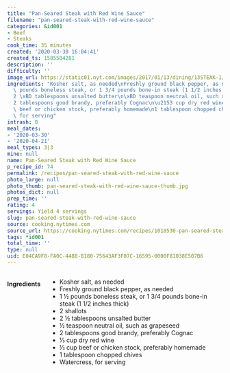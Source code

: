 ```yaml
---
title: "Pan-Seared Steak with Red Wine Sauce"
filename: "pan-seared-steak-with-red-wine-sauce"
categories: &id001
- Beef
- Steaks
cook_time: 35 minutes
created: '2020-03-30 16:04:41'
created_ts: 1585584281
description: ''
difficulty: ''
image_url: https://static01.nyt.com/images/2017/01/13/dining/13STEAK-1/13STEAK-1-articleLarge.jpg
ingredients: "Kosher salt, as needed\nFreshly ground black pepper, as needed\n1 \xBD\
  \ pounds boneless steak, or 1 3/4 pounds bone-in steak (1 1/2 inches thick)\n2 shallots\n\
  2 \xBD tablespoons unsalted butter\n\xBD teaspoon neutral oil, such as grapeseed\n\
  2 tablespoons good brandy, preferably Cognac\n\u2153 cup dry red wine\n\u2153 cup\
  \ beef or chicken stock, preferably homemade\n1 tablespoon chopped chives\nWatercress,\
  \ for serving"
intrash: 0
meal_dates:
- '2020-03-30'
- '2020-04-21'
meal_types: 3|3
mine: null
name: Pan-Seared Steak with Red Wine Sauce
p_recipe_id: 74
permalink: /recipes/pan-seared-steak-with-red-wine-sauce
photo_large: null
photo_thumb: pan-seared-steak-with-red-wine-sauce-thumb.jpg
photos_dict: null
prep_time: ''
rating: 4
servings: Yield 4 servings
slug: pan-seared-steak-with-red-wine-sauce
source: cooking.nytimes.com
source_url: https://cooking.nytimes.com/recipes/1018530-pan-seared-steak-with-red-wine-sauce?action=click&module=Global%20Search%20Recipe%20Card&pgType=search&rank=8
tags: *id001
total_time: ''
type: null
uid: E04CA9F8-FA0C-4488-8180-75643AF3F07C-16595-0000F81038E507B6
---
```

<div class="large-8 medium-7 columns" id="writeup">	</div><!-- #writeup -->
</div><!-- #row-one -->
<div class="row" id="row-two">	<div class="medium-4 small-5 columns" id="ingredients"><h4>Ingredients</h4><div class="box box-ingredients content"><ul>
<li>Kosher salt, as needed</li>
<li>Freshly ground black pepper, as needed</li>
<li>1 ½ pounds boneless steak, or 1 3/4 pounds bone-in steak (1 1/2 inches thick)</li>
<li>2 shallots</li>
<li>2 ½ tablespoons unsalted butter</li>
<li>½ teaspoon neutral oil, such as grapeseed</li>
<li>2 tablespoons good brandy, preferably Cognac</li>
<li>⅓ cup dry red wine</li>
<li>⅓ cup beef or chicken stock, preferably homemade</li>
<li>1 tablespoon chopped chives</li>
<li>Watercress, for serving</li>
</ul>
</div>	</div>	<div class="medium-6 small-7 columns" id="directions">	</div>
